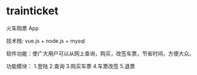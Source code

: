 # trainticket
火车购票 App

技术栈: vue.js + node.js + mysql

软件功能：使广大用户可以从网上查询，购买，改签车票，节省时间，方便大众。

功能模块：
1.登陆
2.查询
3.购买车票
4.车票改签
5.退票

